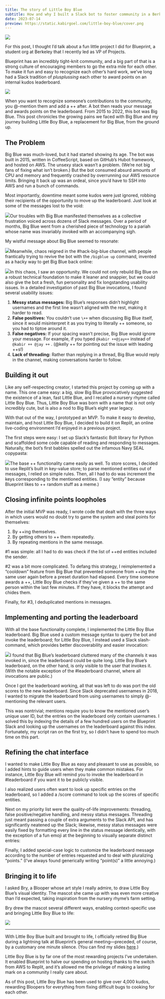 ```yaml
---
title: The story of Little Boy Blue
subtitle: How and why I built a Slack bot to foster community in a Berkeley student org
date: 2023-07-14
preview: https://static.kabirgoel.com/little-boy-blue/cover.png
---
```


![](https://static.kabirgoel.com/little-boy-blue/intro.png)

For this post, I thought I’d talk about a fun little project I did for Blueprint, a student org at Berkeley that I recently led as VP of Projects.

Blueprint has an incredibly tight-knit community, and a big part of that is a strong culture of encouraging members to go the extra mile for each other. To make it fun and easy to recognize each other’s hard work, we’ve long had a Slack tradition of _plusplussing_ each other to award points on an internal kudos leaderboard.

![](https://static.kabirgoel.com/example-plus-plus.png)

When you want to recognize someone’s contributions to the community, you @-mention them and add a ++ after. A bot then reads your message and awards points on the leaderboard. From 2015 to 2022, this bot was Big Blue. This post chronicles the growing pains we faced with Big Blue and my journey building Little Boy Blue, a replacement for Big Blue, from the ground up.

## The Problem

Big Blue was much-loved, but it had started showing its age. The bot was built in 2015, written in CoffeeScript, based on GitHub’s Hubot framework, and hosted on AWS. The unsexy stack wasn’t a problem. (We’re not big fans of fixing what isn’t broken.) But the bot consumed absurd amounts of CPU and memory and frequently crashed by overrunning our AWS resource limits. Bringing it back up was an ordeal, since you’d have to SSH into AWS and run a bunch of commands.

Most importantly, downtime meant some kudos were just ignored, robbing their recipients of the opportunity to move up the leaderboard. Just look at some of the messages lost to the void:

![](https://static.kabirgoel.com/little-boy-blue/into-the-void.png)Our troubles with Big Blue manifested themselves as a collective frustration voiced across dozens of Slack messages. Over a period of months, Big Blue went from a cherished piece of technology to a pariah whose name was invariably invoked with an accompanying sigh.

My wistful message about Big Blue seemed to resonate:

![](https://static.kabirgoel.com/little-boy-blue/hater.png)Meanwhile, chaos reigned in the #hack-big-blue channel, with people frantically trying to revive the bot with the `/bigblue up` command, invented as a hacky way to get Big Blue back online:

![](https://static.kabirgoel.com/little-boy-blue/panik.png)In this chaos, I saw an opportunity. We could not only rebuild Big Blue on a robust technical foundation to make it leaner and snappier, but we could also give the bot a fresh, fun personality and fix longstanding usability issues. In a detailed investigation of past Big Blue invocations, I found several usability issues:

1. **Messy status messages:** Big Blue’s responses didn’t highlight usernames and the first line wasn’t aligned with the rest, making it harder to read.
2. **False positives:** You couldn’t use `\++` when discussing Big Blue itself, since it would misinterpret it as you trying to literally ++ someone, so you had to tiptoe around it.
3. **False negatives:** If your spacing wasn’t precise, Big Blue would ignore your message. For example, if you typed `@kabir ++@jay++` instead of `@kabir ++ @jay ++` . (@kelly ++ for pointing out the issue with leading ++s!)
4. **Lack of threading:** Rather than replying in a thread, Big Blue would reply in the channel, making conversations harder to follow.

## Building it out

Like any self-respecting creator, I started this project by coming up with a name. This one came easy: a big, slow Big Blue provocatively suggested the existence of a lean, fast Little Blue, and I recalled a nursery rhyme called Little Boy Blue. Thus, Little Boy Blue was born with a name that is not only incredibly cute, but is also a nod to Big Blue’s eight year legacy.

With that out of the way, I prototyped an MVP. To make it easy to develop, maintain, and host Little Boy Blue, I decided to build it on Replit, an online live-coding environment I’d enjoyed in a previous project.

The first steps were easy: I set up Slack’s fantastic Bolt library for Python and scaffolded some code capable of reading and responding to messages. Naturally, the bot’s first babbles spelled out the infamous Navy SEAL copypasta:

![](https://static.kabirgoel.com/little-boy-blue/copypasta.png)The base ++ functionality came easily as well. To store scores, I decided to use Replit’s built in key-value store; to parse mentioned entities out of messages, I relied on simple rules. Then, all I had to do was increment the keys corresponding to the mentioned entities. (I say “entity” because Blueprint likes to ++ random stuff as a meme.)

## Closing infinite points loopholes

After the initial MVP was ready, I wrote code that dealt with the three ways in which users would no doubt try to game the system and steal points for themselves:

1. By ++ing themselves.
2. By getting others to ++ them repeatedly.
3. By repeating mentions in the same message.

\#1 was simple: all I had to do was check if the list of ++ed entities included the sender.

\#2 was a bit more complicated. To defang this strategy, I reimplemented a “cooldown” feature from Big Blue that prevented someone from ++ing the same user again before a preset duration had elapsed. Every time someone awards a ++, Little Boy Blue checks if they’ve given a ++ to the same person within the last few minutes. If they have, it blocks the attempt and chides them.

Finally, for #3, I deduplicated mentions in messages.

## Implementing and porting the leaderboard

With all the base functionality complete, I implemented the Little Boy Blue leaderboard. Big Blue used a custom message syntax to query the bot and invoke the leaderboard; for Little Boy Blue, I instead used a Slack slash-command, which provides better discoverability and easier invocation:

![](https://static.kabirgoel.com/little-boy-blue/slash-command.png)I found that Big Blue’s leaderboard cluttered many of the channels it was invoked in, since the leaderboard could be quite long. Little Boy Blue’s leaderboard, on the other hand, is only visible to the user that invokes it. (With the notable exception of the #leaderboard channel, where all invocations are public.)

Once I got the leaderboard working, all that was left to do was port the old scores to the new leaderboard. Since Slack deprecated usernames in 2018, I wanted to migrate the leaderboard from using usernames to simply @-mentioning the relevant users.

This was nontrivial; mentions require you to know the mentioned user’s unique user ID, but the entries on the leaderboard only contain usernames. I solved this by indexing the details of a few hundred users on the Blueprint Slack and looking up the usernames on the leaderboard against this index. Fortunately, my script ran on the first try, so I didn’t have to spend too much time on this part.

## Refining the chat interface

I wanted to make Little Boy Blue as easy and pleasant to use as possible, so I added hints to guide users when they make common mistakes. For instance, Little Boy Blue will remind you to invoke the leaderboard in #leaderboard if you want it to be publicly visible.

I also realized users often want to look up specific entries on the leaderboard, so I added a /score command to look up the scores of specific entities.

Next on my priority list were the quality-of-life improvements: threading, false positive/negative handling, and messy status messages. Threading just meant passing a couple of extra arguments to the Slack API, and has significantly neatened up the Slack; likewise, messy status messages were easily fixed by formatting every line in the status message identically, with the exception of a fun emoji at the beginning to visually separate distinct entries:

Finally, I added special-case logic to customize the leaderboard message according to the number of entries requested and to deal with pluralizing “points.” (I’ve always found generically writing “point(s)” a little annoying.)

## Bringing it to life

I asked Bry, a Blooper whose art style I really admire, to draw Little Boy Blue’s visual identity. The mascot she came up with was even more creative than I’d expected, taking inspiration from the nursery rhyme’s farm setting.

Bry drew the mascot several different ways, enabling context-specific use and bringing Little Boy Blue to life:

![](https://static.kabirgoel.com/little-boy-blue/cover.png)

---

With Little Boy Blue built and brought to life, I officially retired Big Blue during a lightning talk at Blueprint’s general meeting—preceded, of course, by a customary one minute silence. (You can find my slides [here](https://static.kabirgoel.com/slides.pdf).)

Little Boy Blue is by far one of the most rewarding projects I’ve undertaken. It enabled Blueprint to halve our spending on hosting thanks to the switch from AWS to Replit, and it’s allowed me the privilege of making a lasting mark on a community I really care about.

As of this post, Little Boy Blue has been used to give over 4,000 kudos, rewarding Bloopers for everything from fixing difficult bugs to cooking for each other.
